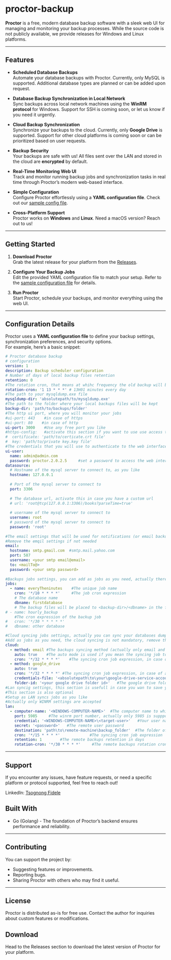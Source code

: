 # proctor-backup

**Proctor** is a free, modern database backup software with a sleek web UI for managing and monitoring your backup processes.
While the source code is not publicly available, we provide releases for Windows and Linux platforms.

---

## Features

- **Scheduled Database Backups**  
  Automate your database backups with Proctor. Currently, only MySQL is supported. Additional database types are planned or can be added upon request.

- **Database Backup Synchronization in Local Network**  
  Sync backups across local network machines using the **WinRM protocol** for Windows. Support for SSH is coming soon, or let us know if you need it urgently.

- **Cloud Backup Synchronization**  
  Synchronize your backups to the cloud. Currently, only **Google Drive** is supported. Support for other cloud platforms is coming soon or can be prioritized based on user requests.

- **Backup Security**  
  Your backups are safe with us! All files sent over the LAN and stored in the cloud are **encrypted** by default.

- **Real-Time Monitoring Web UI**  
  Track and monitor running backup jobs and synchronization tasks in real time through Proctor’s modern web-based interface.

- **Simple Configuration**  
  Configure Proctor effortlessly using a **YAML configuration file**. Check out our [sample config file](sample-conf.yml).

- **Cross-Platform Support**  
  Proctor works on **Windows** and **Linux**. Need a macOS version? Reach out to us!

---

## Getting Started

1. **Download Proctor**  
   Grab the latest release for your platform from the [Releases](https://github.com/csso-iam/proctor-backup/releases/tag/Latest).

2. **Configure Your Backup Jobs**  
   Edit the provided YAML configuration file to match your setup. Refer to the [sample configuration file](#) for details.

3. **Run Proctor**  
   Start Proctor, schedule your backups, and monitor everything using the web UI.

---

## Configuration Details

Proctor uses a **YAML configuration file** to define your backup settings, synchronization preferences, and security options.  
For example, here’s a basic snippet:

```yaml
# Proctor database backup 
# configuration
version: 1
description: Backup scheduler configuration
# Number of days of local backup files retention
retention: 0
#The rotation cron, that means at whihc frequency the old backup will be removed
rotation-cron: '1 13 * * *' # 13H01 minutes every day
#The path to your mysqldump.exe file
mysqldump-dir: 'absolutepath/to/mysqldump.exe'
#The path to the folder where your local backups files will be kept
backup-dir: 'path/to/backups/folder'
#The http ui port, where you will monitor your jobs
#ui-port: 443    #in case of https
#ui-port: 80    #in case of http
ui-port: 3000    #Use any free port you like
#https-config:   #activate this section if you want to use use access the web interface using https intead of http by default
#  certificate: 'path/to/certicate.crt file'
#  key: 'path/to/private key.key file'
#The credentials that you will use to authenticate to the web interface
ui-user:
  name: admin@admin.com
  password: proctor.2.0.2.5     #set a password to access the web interface, no config and no secret information is performed via the ui, so this is a sharable credential
datasource:
  # Hostname of the mysql server to connect to, as you like
  hostname: 127.0.0.1
  
  # Port of the mysql server to connect to
  port: 3306
  
  # The database url, activate this in case you have a custom url
  # url: 'root@tcp(127.0.0.1:3306)/books?parseTime=true'
    
  # username of the mysql server to connect to
  username: root
  # password of the mysql server to connect to
  password: 'root'
  
#The email settings that will be used for notifications (or email backup syncing, see the cloud config section)
#Remove the emqil settings if not needed
email:
  hostname: smtp.gmail.com  #smtp.mail.yahoo.com
  port: 587
  username: <your smtp email@email>
  to: <mailTo@>
  password: <your smtp password>
  
#Backups jobs settings, you can add as jobs as you need, actually there is only one database per job, option for all databases at once will come later
jobs:
  - name: everyTheninutes    #The unique job name
    cron: '*/10 * * * *'     #The job cron expression
    # The database name
    dbname: firstdatabase
    # The backup files will be placed to <backup-dir>/<dbname> in the format {DATABASE_NAME}_{TIMESTAMP}.sql.zip or gz
# - name: hourly_backup
    #The cron expression of the backup job
#   cron: '*/30 * * * * *'
#   dbname: other database

#Cloud syncing jobs settings, actually you can sync your databases dumps in google drive or by email
#Add as jobs as you need, the cloud syncing is not mandatory, remove this section if you need
cloud:
  - method: email #The backups syncing method (actually only email and google_drive are possible)
    auto: true    #The auto mode is used if you mean the syncing job to be automatic (true) or manual (false), for manuall syncing you will use the web interface to sync manually
    cron: '*/32 * * * *'    #The syncing cron job expression, in case of auto syncing
  - method: google_drive
    auto: true
    cron: '*/32 * * * *' #The syncing cron job expression, in case of auto syncing
    credentials-file: '<absolutepath\to\your\google-drive-service-account-credentials-file.json>'   #If you choose to sync by google drive, please create a google drive service account in google console, download the credentials and provide the path here
    folder-id: '<your google drive folder id>'   #The google drive folder Id where you want the backups files to be uploaded
#Lan syncig settings, this section is usefull in case you wan to save your backups files in the other computer in your local network
#This section is also optional
#Setup as LAN syncs jobs as you like
#Actually only WINRM settings are accepted
lan:
  - computer-name: '<WINDOWS-COMPUTER-NAME>'  #The computer name to whihc you want to sync
    port: 5985     #The winrm port number, actually only 5985 is suppported
    credential: '<WINDOWS-COMPUTER-NAME>\<target-user>'   #Your user name to connect to the target host, please preferably setup a particular backup user in the target host; assgning him, add the user to the Remote group
    secret: '<password>'   #The remote user password
    destination: 'path\to\remote-machine\backup_folder'  #The folder of the remote machine where the backup will be saved
    cron: '*/15 * * * *'             #The syncing cron job expression
    retention: 1        #The remote backups retention in days
    rotation-cron: '*/30 * * * *'     #The remote backups rotation cron expression, you will not need to delete old bqckup backups files in remote machine manually

```

---


## Support
If you encounter any issues, have feature requests, or need a specific platform or protocol supported, feel free to reach out!

LinkedIn: [Tsognong Fidele](https://www.linkedin.com/in/tsognong-fidele)

## Built With
- Go (Golang) - The foundation of Proctor’s backend ensures performance and reliability.

---

## Contributing
You can support the project by:

- Suggesting features or improvements.
- Reporting bugs.
- Sharing Proctor with others who may find it useful.

---

## License
Proctor is distributed as-is for free use. Contact the author for inquiries about custom features or modifications.

## Download
Head to the Releases section to download the latest version of Proctor for your platform.











